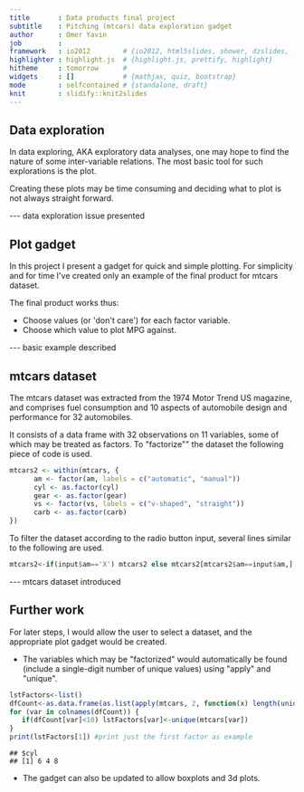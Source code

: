 ```yaml
---
title       : Data products final project
subtitle    : Pitching (mtcars) data exploration gadget
author      : Omer Yavin
job         : 
framework   : io2012        # {io2012, html5slides, shower, dzslides, ...}
highlighter : highlight.js  # {highlight.js, prettify, highlight}
hitheme     : tomorrow      # 
widgets     : []            # {mathjax, quiz, bootstrap}
mode        : selfcontained # {standalone, draft}
knit        : slidify::knit2slides
---
```


<style>
.title-slide {
 background-image: url(http://www.luxurytopics.com/chest/timg/1417692874_luxury-cars-top-10-most-expensive-sport-cars-in-the-world-99.jpg) no-repeat;
 background-size: 100%;
}
.title-slide hgroup > h1, 
.title-slide hgroup > h2,
.title-slide hgroup > p {
  color: #FFFFFF;
}

article p, article li, article li.build, section p, section li{
  font-size:18px;
  color: #2D2424;
</style>

## Data exploration

In data exploring, AKA exploratory data analyses, one may hope to find the nature of some inter-variable relations. The most basic tool for such explorations is the plot.

Creating these plots may be time consuming and deciding what to plot is not always straight forward.

--- data exploration issue presented

## Plot gadget

In this project I present a gadget for quick and simple plotting.
For simplicity and for time I've created only an example of the final product for mtcars dataset.

The final product works thus:
- Choose values (or 'don't care') for each factor variable.
- Choose which value to plot MPG against.

--- basic example described

## mtcars dataset

The mtcars dataset was extracted from the 1974 Motor Trend US magazine, and comprises fuel consumption and 10 aspects of automobile design and performance for 32 automobiles.

It consists of a data frame with 32 observations on 11 variables, some of which may be treated as factors.
To "factorize"" the dataset the following piece of code is used.

```r
mtcars2 <- within(mtcars, {
      am <- factor(am, labels = c("automatic", "manual"))
      cyl <- as.factor(cyl)
      gear <- as.factor(gear)
      vs <- factor(vs, labels = c("v-shaped", "straight"))
      carb <- as.factor(carb)
})
```
To filter the dataset according to the radio button input, several lines similar to the following are used.

```r
mtcars2<-if(input$am=='X') mtcars2 else mtcars2[mtcars2$am==input$am,]
```


--- mtcars dataset introduced

## Further work
For later steps, I would allow the user to select a dataset, and the appropriate plot gadget would be created.
- The variables which may be "factorized" would automatically be found (include a single-digit number of unique values) using "apply" and "unique".

```r
lstFactors<-list()
dfCount<-as.data.frame(as.list(apply(mtcars, 2, function(x) length(unique(x)))))
for (var in colnames(dfCount)) {
   if(dfCount[var]<10) lstFactors[var]<-unique(mtcars[var])
}
print(lstFactors[1]) #print just the first factor as example
```

```
## $cyl
## [1] 6 4 8
```
- The gadget can also be updated to allow boxplots and 3d plots.


